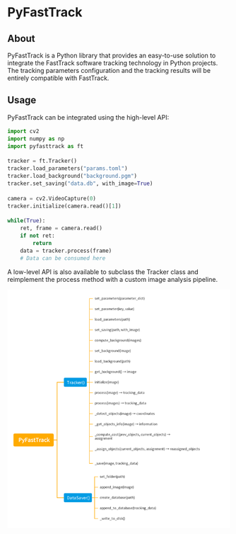 # PyFastTrack

## About

PyFastTrack is a Python library that provides an easy-to-use solution to integrate the FastTrack software tracking technology in Python projects. The tracking parameters configuration and the tracking results will be entirely compatible with FastTrack.

## Usage

PyFastTrack can be integrated using the high-level API:

```python
import cv2
import numpy as np
import pyfasttrack as ft

tracker = ft.Tracker()
tracker.load_parameters("params.toml")
tracker.load_background("background.pgm")
tracker.set_saving("data.db", with_image=True)

camera = cv2.VideoCapture(0)
tracker.initialize(camera.read()[1])

while(True):
	ret, frame = camera.read()
	if not ret:
		return
	data = tracker.process(frame)
	# Data can be consumed here
```

A low-level API is also available to subclass the Tracker class and reimplement the process method with a custom image analysis pipeline.

![alt text](./docs/imgs/pyfasttrack_api.png)
